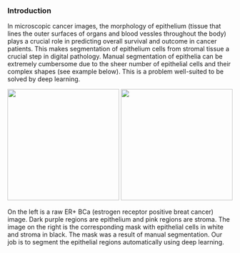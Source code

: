 ### Introduction

In microscopic cancer images, the morphology of epithelium (tissue that lines the outer surfaces of organs and blood vessles throughout the body) plays a crucial role in predicting overall survival and outcome in cancer patients. This makes segmentation of epithelium cells from stromal tissue a crucial step in  digital pathology. Manual segmentation of epithelia can be extremely cumbersome due to the sheer number of epithelial cells and their complex shapes (see example below). This is a problem well-suited to be solved by deep learning.

<p float="left">
<img src="https://github.com/sxk1031/digital_pathology/blob/main/images/12947_00004.jpg" width="250" height="250"/>
<img src="https://github.com/sxk1031/digital_pathology/blob/main/images/12947_00004_mask.png" width="250" height="250"/>
</p>
On the left is a raw ER+ BCa (estrogen receptor positive breat cancer) image. Dark purple regions are epithelium and pink regions are stroma. The image on the right is the corresponding mask with epithelial cells in white and stroma in black. The mask was a result of manual segmentation. Our job is to segment the epithelial regions automatically using deep learning.

      
